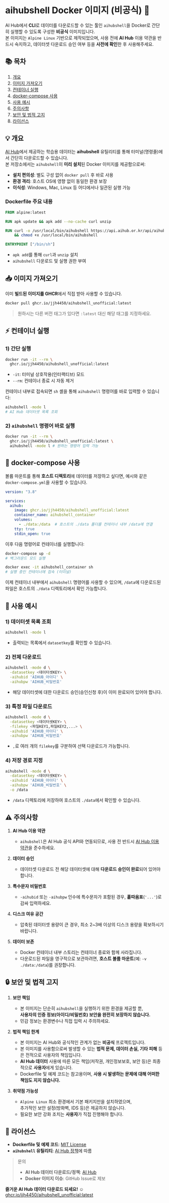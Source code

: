 # aihubshell Docker 이미지 (비공식) 🚀

AI Hub에서 **CLI**로 데이터를 다운로드할 수 있는 툴인 `aihubshell`을 Docker로 간단히 실행할 수 있도록 구성한 **비공식** 이미지입니다.  
본 이미지는 `Alpine Linux` 기반으로 제작되었으며, 사용 전에 **AI Hub** 이용 약관을 반드시 숙지하고, 데이터셋 다운로드 승인 여부 등을 **사전에 확인**한 후 사용해주세요.


## 📚 목차
1. [개요](#개요)  
2. [이미지 가져오기](#이미지-가져오기)  
3. [컨테이너 실행](#컨테이너-실행)  
4. [docker-compose 사용](#docker-compose-사용)  
5. [사용 예시](#사용-예시)  
6. [주의사항](#주의사항)  
7. [보안 및 법적 고지](#보안-및-법적-고지)  
8. [라이선스](#라이선스)


## 💡 개요
[AI Hub](https://aihub.or.kr)에서 제공하는 학습용 데이터는 **aihubshell** 유틸리티를 통해 터미널(명령줄)에서 간단히 다운로드할 수 있습니다.  
본 저장소에서는 `aihubshell`이 **미리 설치**된 Docker 이미지를 제공함으로써:

- **설치 편의성**: 별도 구성 없이 `docker pull` 후 바로 사용  
- **환경 격리**: 호스트 OS에 영향 없이 동일한 환경 보장  
- **이식성**: Windows, Mac, Linux 등 어디에서나 일관된 실행 가능  

### Dockerfile 주요 내용
```dockerfile
FROM alpine:latest

RUN apk update && apk add --no-cache curl unzip

RUN curl -o /usr/local/bin/aihubshell https://api.aihub.or.kr/api/aihubshell.do \
    && chmod +x /usr/local/bin/aihubshell

ENTRYPOINT ["/bin/sh"]
```
- `apk add`를 통해 `curl`과 `unzip` 설치  
- `aihubshell` 다운로드 및 실행 권한 부여  


## 📥 이미지 가져오기
이미 **빌드된 이미지를 GHCR**에서 직접 받아 사용할 수 있습니다.

```bash
docker pull ghcr.io/jjh4450/aihubshell_unofficial:latest
```
> 원하시는 다른 버전 태그가 있다면 `:latest` 대신 해당 태그를 지정하세요.


## ⚡ 컨테이너 실행

### 1) 간단 실행
```bash
docker run -it --rm \
  ghcr.io/jjh4450/aihubshell_unofficial:latest
```
- `-it`: 터미널 상호작용(인터랙티브) 모드  
- `--rm`: 컨테이너 종료 시 자동 제거  

컨테이너 내부로 접속되면 `sh` 셸을 통해 `aihubshell` 명령어를 바로 입력할 수 있습니다:
```bash
aihubshell -mode l
# AI Hub 데이터셋 목록 조회
```

### 2) `aihubshell` 명령어 바로 실행
```bash
docker run -it --rm \
  ghcr.io/jjh4450/aihubshell_unofficial:latest \
  aihubshell -mode l # 원하는 명령어 입력 가능
```


## 🤝 docker-compose 사용

볼륨 마운트를 통해 **호스트 디렉토리**에 데이터를 저장하고 싶다면, 예시와 같은 `docker-compose.yml`을 사용할 수 있습니다.

```yaml
version: "3.8"

services:
  aihub:
    image: ghcr.io/jjh4450/aihubshell_unofficial:latest
    container_name: aihubshell_container
    volumes:
      - ./data:/data  # 호스트의 ./data 폴더를 컨테이너 내부 /data에 연결
    tty: true
    stdin_open: true
```

이후 다음 명령어로 컨테이너를 실행합니다:
```bash
docker-compose up -d
# 백그라운드 모드 실행

docker exec -it aihubshell_container sh
# 실행 중인 컨테이너에 접속 (터미널)
```
이제 컨테이너 내부에서 `aihubshell` 명령어를 사용할 수 있으며, `/data`에 다운로드된 파일은 호스트의 `./data` 디렉토리에서 확인 가능합니다.


## 📝 사용 예시

### 1) 데이터셋 목록 조회
```bash
aihubshell -mode l
```
- 출력되는 목록에서 `datasetkey`를 확인할 수 있습니다.

### 2) 전체 다운로드
```bash
aihubshell -mode d \
  -datasetkey <데이터셋KEY> \
  -aihubid 'AIHUB_아이디' \
  -aihubpw 'AIHUB_비밀번호'
```
- 해당 데이터셋에 대한 다운로드 승인(승인신청 후)이 이미 완료되어 있어야 합니다.

### 3) 특정 파일 다운로드
```bash
aihubshell -mode d \
  -datasetkey <데이터셋KEY> \
  -filekey <파일KEY1,파일KEY2,...> \
  -aihubid 'AIHUB_아이디' \
  -aihubpw 'AIHUB_비밀번호'
```
- `,`로 여러 개의 `filekey`를 구분하여 선택 다운로드가 가능합니다.

### 4) 저장 경로 지정
```bash
aihubshell -mode d \
  -datasetkey <데이터셋KEY> \
  -aihubid 'AIHUB_아이디' \
  -aihubpw 'AIHUB_비밀번호' \
  -o /data
```
- `/data` 디렉토리에 저장하여 호스트의 `./data`에서 확인할 수 있습니다.


## ⚠️ 주의사항

1. **AI Hub 이용 약관**  
   - `aihubshell`은 AI Hub 공식 API와 연동되므로, 사용 전 반드시 [AI Hub 이용 약관](https://aihub.or.kr)을 준수하세요.

2. **데이터 승인**  
   - 데이터셋 다운로드 전 해당 데이터셋에 대해 **다운로드 승인이 완료**되어 있어야 합니다.

3. **특수문자 비밀번호**  
   - `-aihubid` 또는 `-aihubpw` 인수에 특수문자가 포함된 경우, **홑따옴표**(`'...'`)로 감싸 입력하세요.

4. **디스크 여유 공간**  
   - 압축된 데이터셋 용량이 큰 경우, 최소 2~3배 이상의 디스크 용량을 확보하시기 바랍니다.

5. **데이터 보존**  
   - Docker 컨테이너 내부 스토리는 컨테이너 종료와 함께 사라집니다.  
   - 다운로드된 파일을 영구적으로 보관하려면, **호스트 볼륨 마운트**(예: `-v ./data:/data`)를 권장합니다.


## 🔒 보안 및 법적 고지
1. **보안 책임**  
   - 본 이미지는 단순히 `aihubshell`을 실행하기 위한 환경을 제공할 뿐,  
     **사용자의 인증 정보(아이디/비밀번호) 보안을 완전히 보장하지 않습니다.**  
   - 민감 정보는 환경변수나 직접 입력 시 주의하세요.

2. **법적 책임 한계**  
   - 본 이미지는 AI Hub와 공식적인 관계가 없는 **비공식** 프로젝트입니다.  
   - 본 이미지를 사용함으로써 발생할 수 있는 **법적 문제, 데이터 손실, 기타 피해** 등은 전적으로 사용자의 책임입니다.  
   - **AI Hub 데이터** 사용에 따른 모든 책임(저작권, 개인정보보호, 보안 등)은 최종적으로 **사용자**에게 있습니다.  
   - Dockerfile 및 예제 코드는 참고용이며, **사용 시 발생하는 문제에 대해 어떠한 책임도 지지 않습니다.**

3. **취약점 가능성**  
   - `Alpine Linux` 최소 환경에서 기본 패키지만을 설치하였으며,  
     추가적인 보안 설정(방화벽, IDS 등)은 제공하지 않습니다.  
   - 필요한 보안 강화 조치는 **사용자**가 직접 진행해야 합니다.


## 📜 라이선스

- **Dockerfile 및 예제 코드**: [MIT License](LICENSE)  
- **`aihubshell` 유틸리티**: [AI Hub 정책](https://aihub.or.kr)에 따름  

> 문의  
> - **AI Hub 데이터 다운로드/정책**: [AI Hub](https://aihub.or.kr)  
> - **Docker 이미지 이슈**: GitHub Issue로 제보  

**즐거운 AI Hub 데이터 다운로드 되세요!** ☺️  
[ghcr.io/jjh4450/aihubshell_unofficial:latest](https://github.com/jjh4450?tab=packages)  